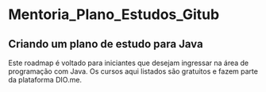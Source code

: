 # Mentoria_Plano_Estudos_Gitub

## Criando um plano de estudo para Java

Este roadmap é voltado para iniciantes que desejam ingressar na área de programação com Java. Os cursos aqui listados são gratuitos e fazem parte da plataforma DIO.me. 

